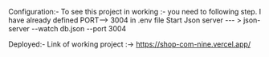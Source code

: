 Configuration:-
To see this project in working :- you need to following step.
I have already defined PORT--> 3004 in .env file
Start Json server --- > json-server --watch db.json --port 3004

Deployed:-
Link of working project :-> https://shop-com-nine.vercel.app/